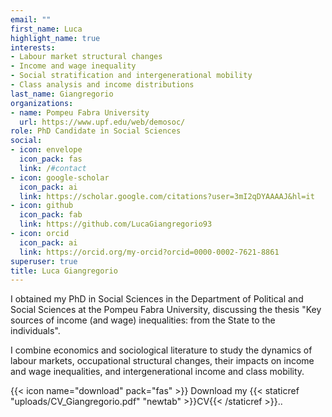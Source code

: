 ```yaml
---
email: ""
first_name: Luca
highlight_name: true
interests:
- Labour market structural changes
- Income and wage inequality
- Social stratification and intergenerational mobility
- Class analysis and income distributions
last_name: Giangregorio
organizations:
- name: Pompeu Fabra University 
  url: https://www.upf.edu/web/demosoc/
role: PhD Candidate in Social Sciences
social:
- icon: envelope
  icon_pack: fas
  link: /#contact
- icon: google-scholar
  icon_pack: ai
  link: https://scholar.google.com/citations?user=3mI2qDYAAAAJ&hl=it
- icon: github
  icon_pack: fab
  link: https://github.com/LucaGiangregorio93
- icon: orcid
  icon_pack: ai
  link: https://orcid.org/my-orcid?orcid=0000-0002-7621-8861
superuser: true
title: Luca Giangregorio
---
```


I obtained my PhD in Social Sciences in the Department of Political and Social Sciences at the Pompeu Fabra University, discussing the thesis "Key sources of income (and wage) inequalities: from the State to the individuals".

I combine economics and sociological literature to study the dynamics of labour markets, occupational structural changes, their impacts on income and wage inequalities, and intergenerational income and class mobility.  


{{< icon name="download" pack="fas" >}} Download my {{< staticref "uploads/CV_Giangregorio.pdf" "newtab" >}}CV{{< /staticref >}}..
